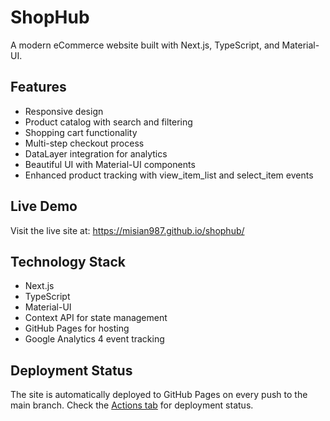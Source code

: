 # ShopHub

A modern eCommerce website built with Next.js, TypeScript, and Material-UI.

## Features

- Responsive design
- Product catalog with search and filtering
- Shopping cart functionality
- Multi-step checkout process
- DataLayer integration for analytics
- Beautiful UI with Material-UI components
- Enhanced product tracking with view_item_list and select_item events

## Live Demo

Visit the live site at: https://misian987.github.io/shophub/

## Technology Stack

- Next.js
- TypeScript
- Material-UI
- Context API for state management
- GitHub Pages for hosting
- Google Analytics 4 event tracking

## Deployment Status

The site is automatically deployed to GitHub Pages on every push to the main branch. Check the [Actions tab](https://github.com/misian987/shophub/actions) for deployment status. 
